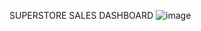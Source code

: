 SUPERSTORE SALES DASHBOARD
![image](https://github.com/Jayashree2400/Superstore-Sales-Analysis/assets/150528935/b1246339-c029-4b30-8b27-1a5306737586)

